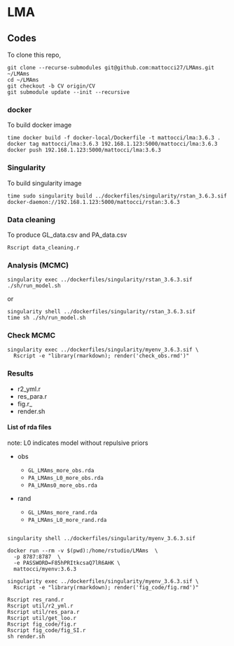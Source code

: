 # LMA

## Codes

To clone this repo,

```
git clone --recurse-submodules git@github.com:mattocci27/LMAms.git ~/LMAms
cd ~/LMAms
git checkout -b CV origin/CV
git submodule update --init --recursive

```

### docker

To build docker image

```
time docker build -f docker-local/Dockerfile -t mattocci/lma:3.6.3 .
docker tag mattocci/lma:3.6.3 192.168.1.123:5000/mattocci/lma:3.6.3 
docker push 192.168.1.123:5000/mattocci/lma:3.6.3 
```

### Singularity

To build singularity image

```
time sudo singularity build ../dockerfiles/singularity/rstan_3.6.3.sif docker-daemon://192.168.1.123:5000/mattocci/rstan:3.6.3
```

### Data cleaning  

To produce GL_data.csv and PA_data.csv

```
Rscript data_cleaning.r
```

### Analysis (MCMC)

```
singularity exec ../dockerfiles/singularity/rstan_3.6.3.sif ./sh/run_model.sh
```

or 

```
singularity shell ../dockerfiles/singularity/rstan_3.6.3.sif
time sh ./sh/run_model.sh
```


### Check MCMC

```
singularity exec ../dockerfiles/singularity/myenv_3.6.3.sif \
  Rscript -e "library(rmarkdown); render('check_obs.rmd')"
```

### Results

- r2_yml.r
- res_para.r
- fig.r_
- render.sh

#### List of rda files

note: L0 indicates model without repulsive priors 

- obs
  - `GL_LMAms_more_obs.rda`
  - `PA_LMAms_L0_more_obs.rda` 
  - `PA_LMAms0_more_obs.rda`

- rand
  - `GL_LMAms_more_rand.rda`
  - `PA_LMAms_L0_more_rand.rda`


```{r}

singularity shell ../dockerfiles/singularity/myenv_3.6.3.sif

docker run --rm -v $(pwd):/home/rstudio/LMAms  \
  -p 8787:8787  \
  -e PASSWORD=F85hPRItkcsaQ7lR6AHK \
  mattocci/myenv:3.6.3

singularity exec ../dockerfiles/singularity/myenv_3.6.3.sif \
  Rscript -e "library(rmarkdown); render('fig_code/fig.rmd')"

Rscript res_rand.r
Rscript util/r2_yml.r
Rscript util/res_para.r
Rscript util/get_loo.r
Rscript fig_code/fig.r
Rscript fig_code/fig_SI.r
sh render.sh

```


